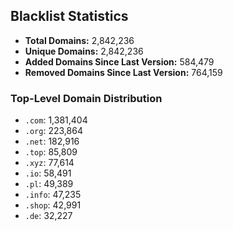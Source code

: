 ## Blacklist Statistics

- **Total Domains:** 2,842,236
- **Unique Domains:** 2,842,236
- **Added Domains Since Last Version:** 584,479
- **Removed Domains Since Last Version:** 764,159

### Top-Level Domain Distribution

-  `.com`: 1,381,404
-  `.org`: 223,864
-  `.net`: 182,916
-  `.top`: 85,809
-  `.xyz`: 77,614
-  `.io`: 58,491
-  `.pl`: 49,389
-  `.info`: 47,235
-  `.shop`: 42,991
-  `.de`: 32,227
